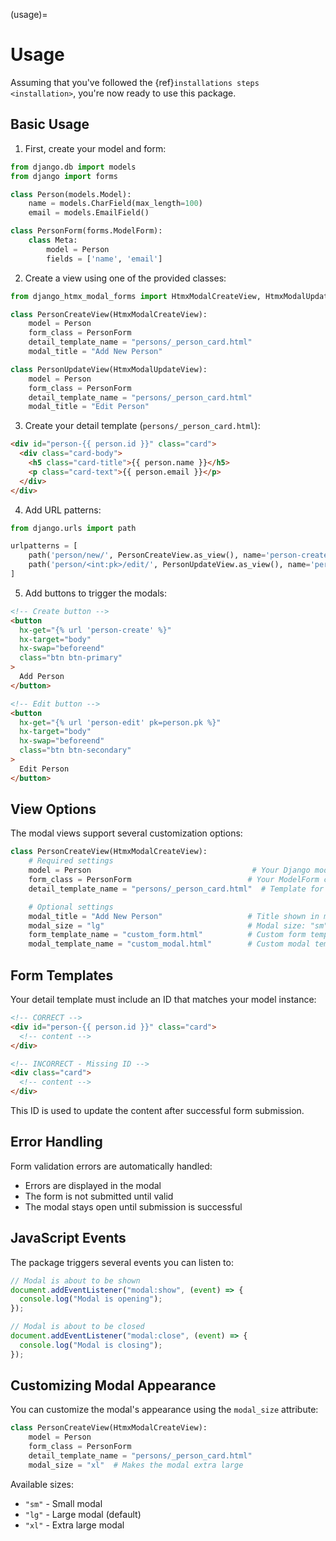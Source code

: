(usage)=

# Usage

Assuming that you've followed the {ref}`installations steps <installation>`, you're now ready to use this package.

## Basic Usage

1. First, create your model and form:

```python
from django.db import models
from django import forms

class Person(models.Model):
    name = models.CharField(max_length=100)
    email = models.EmailField()

class PersonForm(forms.ModelForm):
    class Meta:
        model = Person
        fields = ['name', 'email']
```

2. Create a view using one of the provided classes:

```python
from django_htmx_modal_forms import HtmxModalCreateView, HtmxModalUpdateView

class PersonCreateView(HtmxModalCreateView):
    model = Person
    form_class = PersonForm
    detail_template_name = "persons/_person_card.html"
    modal_title = "Add New Person"

class PersonUpdateView(HtmxModalUpdateView):
    model = Person
    form_class = PersonForm
    detail_template_name = "persons/_person_card.html"
    modal_title = "Edit Person"
```

3. Create your detail template (`persons/_person_card.html`):

```html
<div id="person-{{ person.id }}" class="card">
  <div class="card-body">
    <h5 class="card-title">{{ person.name }}</h5>
    <p class="card-text">{{ person.email }}</p>
  </div>
</div>
```

4. Add URL patterns:

```python
from django.urls import path

urlpatterns = [
    path('person/new/', PersonCreateView.as_view(), name='person-create'),
    path('person/<int:pk>/edit/', PersonUpdateView.as_view(), name='person-edit'),
]
```

5. Add buttons to trigger the modals:

```html
<!-- Create button -->
<button
  hx-get="{% url 'person-create' %}"
  hx-target="body"
  hx-swap="beforeend"
  class="btn btn-primary"
>
  Add Person
</button>

<!-- Edit button -->
<button
  hx-get="{% url 'person-edit' pk=person.pk %}"
  hx-target="body"
  hx-swap="beforeend"
  class="btn btn-secondary"
>
  Edit Person
</button>
```

## View Options

The modal views support several customization options:

```python
class PersonCreateView(HtmxModalCreateView):
    # Required settings
    model = Person                                    # Your Django model
    form_class = PersonForm                          # Your ModelForm class
    detail_template_name = "persons/_person_card.html"  # Template for rendering single item

    # Optional settings
    modal_title = "Add New Person"                   # Title shown in modal header
    modal_size = "lg"                                # Modal size: "sm", "lg", or "xl"
    form_template_name = "custom_form.html"          # Custom form template
    modal_template_name = "custom_modal.html"        # Custom modal template
```

## Form Templates

Your detail template must include an ID that matches your model instance:

```html
<!-- CORRECT -->
<div id="person-{{ person.id }}" class="card">
  <!-- content -->
</div>

<!-- INCORRECT - Missing ID -->
<div class="card">
  <!-- content -->
</div>
```

This ID is used to update the content after successful form submission.

## Error Handling

Form validation errors are automatically handled:

- Errors are displayed in the modal
- The form is not submitted until valid
- The modal stays open until submission is successful

## JavaScript Events

The package triggers several events you can listen to:

```javascript
// Modal is about to be shown
document.addEventListener("modal:show", (event) => {
  console.log("Modal is opening");
});

// Modal is about to be closed
document.addEventListener("modal:close", (event) => {
  console.log("Modal is closing");
});
```

## Customizing Modal Appearance

You can customize the modal's appearance using the `modal_size` attribute:

```python
class PersonCreateView(HtmxModalCreateView):
    model = Person
    form_class = PersonForm
    detail_template_name = "persons/_person_card.html"
    modal_size = "xl"  # Makes the modal extra large
```

Available sizes:

- `"sm"` - Small modal
- `"lg"` - Large modal (default)
- `"xl"` - Extra large modal
